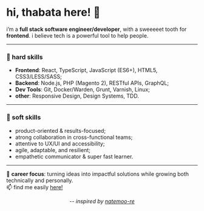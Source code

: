# hi, thabata here! 👋

i’m a **full stack software engineer/developer**, with a sweeeeet tooth for **frontend**.
i believe tech is a powerful tool to help people.

---

### 🔧 hard skills
- **Frontend**: React, TypeScript, JavaScript (ES6+), HTML5, CSS3/LESS/SASS;
- **Backend**: Node.js, PHP (Magento 2), RESTful APIs, GraphQL;
- **Dev Tools**: Git, Docker/Warden, Grunt, Varnish, Linux;
- **other**: Responsive Design, Design Systems, TDD.

---

### 🌱 soft skills
- product-oriented & results-focused;
- atrong collaboration in cross-functional teams;
- attentive to UX/UI and accessibility;
- agile, adaptable, and resilient;
- empathetic communicator & super fast learner.

---

📌 **career focus**: turning ideas into impactful solutions while growing both technically and personally.  
📫 find me easily [here!](https://www.linkedin.com/in/thabatadornelas/)

<p align="center">
  <i>-- inspired by <a href="https://github.com/natemoo-re">natemoo-re</a></i>
</p>
